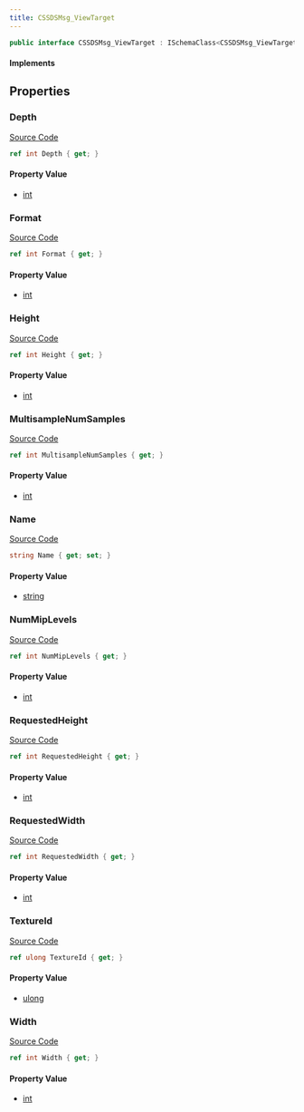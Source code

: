 ```yaml
---
title: CSSDSMsg_ViewTarget
---
```


```csharp
public interface CSSDSMsg_ViewTarget : ISchemaClass<CSSDSMsg_ViewTarget>, ISchemaField, ISchemaClass, INativeHandle
```

#### Implements

## Properties

### Depth

[Source Code](https://github.com/swiftly-solution/swiftlys2/blob/beta/managed/src/SwiftlyS2.Generated/Schemas/Interfaces/CSSDSMsg_ViewTarget.cs#L30)

```csharp
ref int Depth { get; }
```

#### Property Value

- [int](https://learn.microsoft.com/dotnet/api/system.int32)

### Format

[Source Code](https://github.com/swiftly-solution/swiftlys2/blob/beta/managed/src/SwiftlyS2.Generated/Schemas/Interfaces/CSSDSMsg_ViewTarget.cs#L34)

```csharp
ref int Format { get; }
```

#### Property Value

- [int](https://learn.microsoft.com/dotnet/api/system.int32)

### Height

[Source Code](https://github.com/swiftly-solution/swiftlys2/blob/beta/managed/src/SwiftlyS2.Generated/Schemas/Interfaces/CSSDSMsg_ViewTarget.cs#L22)

```csharp
ref int Height { get; }
```

#### Property Value

- [int](https://learn.microsoft.com/dotnet/api/system.int32)

### MultisampleNumSamples

[Source Code](https://github.com/swiftly-solution/swiftlys2/blob/beta/managed/src/SwiftlyS2.Generated/Schemas/Interfaces/CSSDSMsg_ViewTarget.cs#L32)

```csharp
ref int MultisampleNumSamples { get; }
```

#### Property Value

- [int](https://learn.microsoft.com/dotnet/api/system.int32)

### Name

[Source Code](https://github.com/swiftly-solution/swiftlys2/blob/beta/managed/src/SwiftlyS2.Generated/Schemas/Interfaces/CSSDSMsg_ViewTarget.cs#L16)

```csharp
string Name { get; set; }
```

#### Property Value

- [string](https://learn.microsoft.com/dotnet/api/system.string)

### NumMipLevels

[Source Code](https://github.com/swiftly-solution/swiftlys2/blob/beta/managed/src/SwiftlyS2.Generated/Schemas/Interfaces/CSSDSMsg_ViewTarget.cs#L28)

```csharp
ref int NumMipLevels { get; }
```

#### Property Value

- [int](https://learn.microsoft.com/dotnet/api/system.int32)

### RequestedHeight

[Source Code](https://github.com/swiftly-solution/swiftlys2/blob/beta/managed/src/SwiftlyS2.Generated/Schemas/Interfaces/CSSDSMsg_ViewTarget.cs#L26)

```csharp
ref int RequestedHeight { get; }
```

#### Property Value

- [int](https://learn.microsoft.com/dotnet/api/system.int32)

### RequestedWidth

[Source Code](https://github.com/swiftly-solution/swiftlys2/blob/beta/managed/src/SwiftlyS2.Generated/Schemas/Interfaces/CSSDSMsg_ViewTarget.cs#L24)

```csharp
ref int RequestedWidth { get; }
```

#### Property Value

- [int](https://learn.microsoft.com/dotnet/api/system.int32)

### TextureId

[Source Code](https://github.com/swiftly-solution/swiftlys2/blob/beta/managed/src/SwiftlyS2.Generated/Schemas/Interfaces/CSSDSMsg_ViewTarget.cs#L18)

```csharp
ref ulong TextureId { get; }
```

#### Property Value

- [ulong](https://learn.microsoft.com/dotnet/api/system.uint64)

### Width

[Source Code](https://github.com/swiftly-solution/swiftlys2/blob/beta/managed/src/SwiftlyS2.Generated/Schemas/Interfaces/CSSDSMsg_ViewTarget.cs#L20)

```csharp
ref int Width { get; }
```

#### Property Value

- [int](https://learn.microsoft.com/dotnet/api/system.int32)

